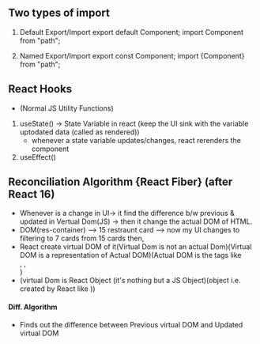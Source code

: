 ## Two types of import
1. Default Export/Import
  export default Component;
  import Component from "path";

2. Named Export/Import
  export const Component;
  import {Component} from "path";
  

## React Hooks
- (Normal JS Utility Functions)
1. useState() -> State Variable in react (keep the UI sink with the variable uptodated data (called as rendered))
   - whenever a state variable updates/changes, react rerenders the component
2. useEffect() 


## Reconciliation Algorithm {React Fiber} (after React 16)
- Whenever is a change in UI-> it find the difference b/w previous & updated in Vertual Dom(JS) -> then it change the actual DOM of HTML.
- DOM(res-container) --> 15 restraunt card --> now my UI changes to filtering to 7 cards from 15 cards then,
- React create virtual DOM of it(Virtual Dom is not an actual Dom)(Virtual DOM is a representation of Actual DOM)(Actual DOM is the tags like <div>, <img>, <section>)
- (virtual Dom is React Object (it's nothing but a JS Object)(object i.e. created by React like <Body />))

#### Diff. Algorithm
- Finds out the difference between Previous virtual DOM and Updated virtual DOM